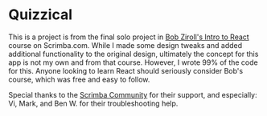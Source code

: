 # Quizzical

This is a project is from the final solo project in [Bob Ziroll's Intro to React](https://scrimba.com/learn/learnreact) course on Scrimba.com. While I made some design tweaks and added additional functionality to the original design, ultimately the concept for this app is not my own and from that course. However, I wrote 99% of the code for this. Anyone looking to learn React should seriously consider Bob's course, which was free and easy to follow.

Special thanks to the [Scrimba Community](https://scrimba.com/community) for their support, and especially: Vi, Mark, and Ben W. for their troubleshooting help.
